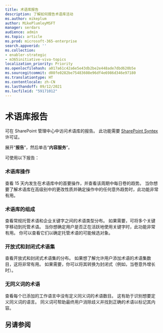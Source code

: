 ```yaml
---
title: 术语库报告
description: 了解如何报告术语库活动
ms.author: mikeplum
author: MikePlumleyMSFT
manager: serdars
audience: admin
ms.topic: article
ms.prod: microsoft-365-enterprise
search.appverid: ''
ms.collection:
- enabler-strategic
- m365initiative-viva-topics
localization_priority: Priority
ms.openlocfilehash: a017a61c42a6e5e43db2be2e448ade7dbd620b5e
ms.sourcegitcommit: d08fe0282be75483608e96df4e6986d346e97180
ms.translationtype: HT
ms.contentlocale: zh-CN
ms.lasthandoff: 09/12/2021
ms.locfileid: "59171012"
---
```

# <a name="term-store-reports"></a>术语库报告

可在 SharePoint 管理中心中访问术语库的报告。 此功能需要 [SharePoint Syntex](index.md) 许可证。

展开“**报告**”，然后单击“**内容服务**”。

可使用以下报告：

### <a name="term-store-operations"></a>术语库操作

查看 15 天内发生在术语库中的首要操作，并查看该周期中每日卷的趋势。 当你想要了解术语库在高级别中的更改性质并确定操作中的任何意外趋势时，此功能非常有用。 

### <a name="term-store-composition"></a>术语库的组成

查看常规托管术语和企业关键字之间的术语类型分布。 如果需要，可将多个关键字移动到托管术语。 当你想确定用户是否正在活跃地使用关键字时，此功能非常有用。 你可以查看它们以确定托管术语的可能候选对象。

### <a name="open-and-closed-term-sets"></a>开放式和封闭式术语集

查看开放式和封闭式术语集的分布。 如果想了解允许用户添加术语的术语集数目，这将非常有用。 如果需要，你可以将其转换为封闭式（例如，当卷意外增长时）。 

### <a name="terms-without-synonyms"></a>无同义词的术语

查看每个已添加的工作语言中没有定义同义词的术语数目。 这有助于识别想要定义同义词的语言。 同义词可帮助最终用户消除歧义并找到正确的术语以标记其内容。

## <a name="see-also"></a>另请参阅



  






